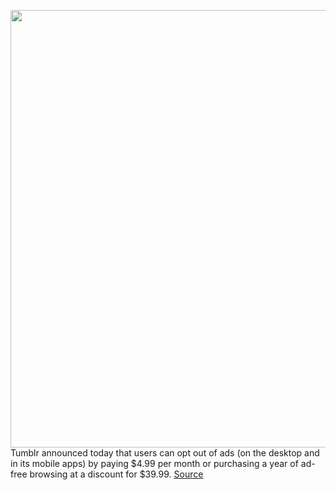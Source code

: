 <img src='https://cdn.vox-cdn.com/thumbor/9ONaujCUCYlKLgmH5hG9uioyums=/0x0:2040x1360/1200x800/filters:focal(857x517:1183x843)/cdn.vox-cdn.com/uploads/chorus_image/image/70545522/acastro_191203_177_tumblr_0002.5.jpg' width='700px' /><br/>
Tumblr announced today that users can opt out of ads (on the desktop and in its mobile apps) by paying $4.99 per month or purchasing a year of ad-free browsing at a discount for $39.99.
<a href='https://www.theverge.com/2022/2/24/22949109/ad-free-tumblr-subscription-automattic-social-media'> Source <a/>